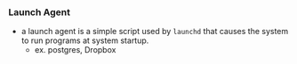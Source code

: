 
### Launch Agent
- a launch agent is a simple script used by `launchd` that causes the system to run programs at system startup.
	- ex. postgres, Dropbox